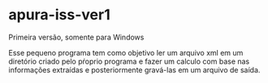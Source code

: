 # apura-iss-ver1
Primeira versão, somente para Windows

Esse pequeno programa tem como objetivo ler um arquivo xml em um diretório criado pelo pŕoprio programa e fazer um 
calculo com base nas informações extraídas e posteriormente gravá-las em um arquivo de saída.
